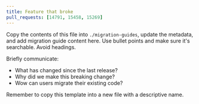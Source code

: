 ```yaml
---
title: Feature that broke
pull_requests: [14791, 15458, 15269]
---
```


Copy the contents of this file into `./migration-guides`, update the metadata, and add migration guide content here. Use bullet points and make sure it's searchable. Avoid headings.

Briefly communicate:

- What has changed since the last release?
- Why did we make this breaking change?
- Wow can users migrate their existing code?

Remember to copy this template into a new file with a descriptive name.
